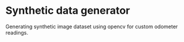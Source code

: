 # Synthetic data generator

Generating synthetic image dataset using opencv for custom odometer readings. 


